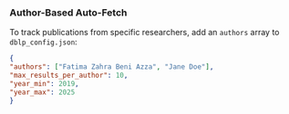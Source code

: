 ### Author-Based Auto-Fetch
To track publications from specific researchers, add an `authors` array to `dblp_config.json`:
```json
{
"authors": ["Fatima Zahra Beni Azza", "Jane Doe"],
"max_results_per_author": 10,
"year_min": 2019,
"year_max": 2025
}
